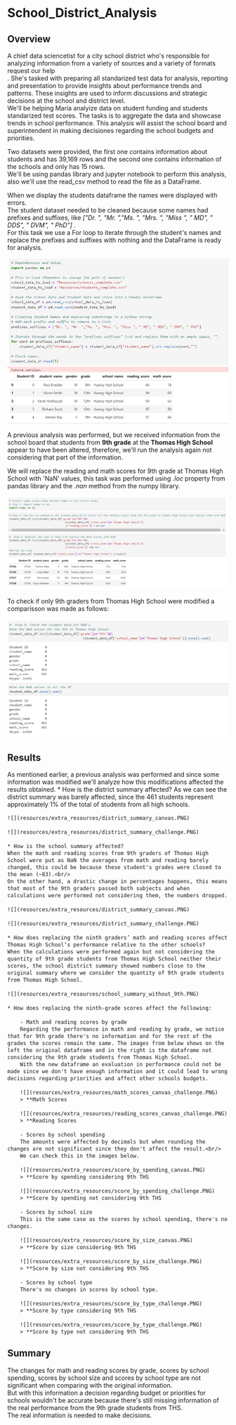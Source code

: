 # School_District_Analysis

## Overview

A chief data sciencetist for a city school district who's responsible for analyzing information from a variety of sources and a variety of formats request our help<br />.
She's tasked with preparing  all standarized test data for analysis, reporting and presentation to provide insights about performance trends and patterns. These insights are used to inform discussions and strategic decisions at the school and district level. <br/>
We'll be helping Maria analyize data on student funding and students standarized test scores.
The tasks is to aggregate the data and showcase trends in school performance. This analysis will assist the school board and superintendent in making decisiones regarding the school budgets and priorities.

Two datasets were provided, the first one contains information about students and has 39,169 rows and the second one contains information of the schools and only has 15 rows.<br/>
We'll be using pandas library and jupyter notebook to perform this analysis, also we'll use the read_csv method to read the file as a DataFrame.

When we display the students dataframe the names were displayed with errors.<br/>
The student dataset needed to be cleaned because some names had prefixes and suffixes, like *["Dr. ", "Mr. ","Ms. ", "Mrs. ", "Miss ", " MD", " DDS", " DVM", " PhD"]* .  <br/>
For this task we use a For loop to iterate through the student's names and replace the prefixes and suffixes with nothing and the DataFrame is ready for analysis.

![](resources/extra_resources/read_csv.PNG)

A previous analysis was performed, but we received information from the school board that students from __9th grade__ at the __Thomas High School__ appear to have been altered, therefore, we'll run the analysis again not considering that part of the information.

We will replace the reading and math scores for 9th grade at Thomas High School with 'NaN' values, this task was performed using *.loc* property from pandas library and the *.nan* method from the numpy library.

![](resources/extra_resources/reading_math_nan.PNG)

To check if only 9th graders from Thomas High School were modified a comparisson was made as follows:

![](resources/extra_resources/nan_check.PNG)


## Results

As mentioned earlier, a previous analysis was performed and since some information was modified we'll analyze how this modifications affected the results obtained.
    * How is the district summary affected?
    As we can see the district summary was barely affected, since the 461 students represent approximately 1% of the total of students from all high schools.<br/>

    ![](resources/extra_resources/district_summary_canvas.PNG)

    ![](resources/extra_resources/district_summary_challenge.PNG)

    * How is the school summary affected?
    When the math and reading scores from 9th graders of Thomas High School were put as NaN the averages from math and reading barely changed, this could be because these student's grades were closed to the mean (~83).<br/>
    On the other hand, a drastic change in percentages happens, this means that most of the 9th graders passed both subjects and when calculations were performed not considering them, the numbers dropped. 

    ![](resources/extra_resources/district_summary_canvas.PNG)

    ![](resources/extra_resources/district_summary_challenge.PNG)

    * How does replacing the ninth graders’ math and reading scores affect Thomas High School’s performance relative to the other schools?
    When the calculations were performed again but not considering the quantity of 9th grade students from Thomas High School neither their scores, the school district summary showed numbers close to the original summary where we consider the quantity of 9th grade students from Thomas High School.

    ![](resources/extra_resources/school_summary_without_9th.PNG)    

    * How does replacing the ninth-grade scores affect the following:

        - Math and reading scores by grade
        Regarding the performance in math and reading by grade, we notice that for 9th grade there's no information and for the rest of the grades the scores remain the same. The images from below shows on the left the original dataframe and in the right is the dataframe not considering the 9th grade students from Thomas High School.
        With the new dataframe an evaluation in performance could not be made since we don't have enough information and it could lead to wrong decisions regarding priorities and affect other schools budgets.

        ![](resources/extra_resources/math_scores_canvas_challenge.PNG)
        > **Math Scores

        ![](resources/extra_resources/reading_scores_canvas_challenge.PNG)
        > **Reading Scores

        - Scores by school spending
        The amounts were affected by decimals but when rounding the changes are not significant since they don't affect the result.<br/>
        We can check this in the images below.

        ![](resources/extra_resources/score_by_spending_canvas.PNG)
        > **Score by spending considering 9th THS

        ![](resources/extra_resources/score_by_spending_challenge.PNG)
        > **Score by spending not considering 9th THS

        - Scores by school size
        This is the same case as the scores by school spending, there's no changes.

        ![](resources/extra_resources/score_by_size_canvas.PNG)
        > **Score by size considering 9th THS

        ![](resources/extra_resources/score_by_size_challenge.PNG)
        > **Score by size not considering 9th THS

        - Scores by school type
        There's no changes in scores by school type.

        ![](resources/extra_resources/score_by_type_challenge.PNG)
        > **Score by type considering 9th THS

        ![](resources/extra_resources/score_by_type_challenge.PNG)
        > **Score by type not considering 9th THS


## Summary

The changes for math and reading scores by grade, scores by school spending, scores by school size and scores by school type are not significant when comparing with the original information.<br/>
But with this information a decision regarding budget or priorities for schools wouldn't be accurate because there's still missing information of the real performance from the 9th grade students from THS. <br/>
The real information is needed to make decisions.





